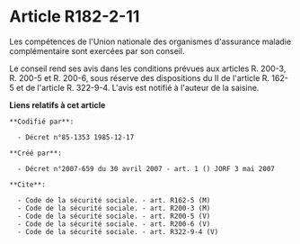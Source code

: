 # Article R182-2-11

Les compétences de l'Union nationale des organismes d'assurance maladie complémentaire sont exercées par son conseil.

Le conseil rend ses avis dans les conditions prévues aux articles R. 200-3, R. 200-5 et R. 200-6, sous réserve des
dispositions du II de l'article R. 162-5 et de l'article R. 322-9-4. L'avis est notifié à l'auteur de la saisine.

**Liens relatifs à cet article**

	**Codifié par**:

	  - Décret n°85-1353 1985-12-17

	**Créé par**:

	  - Décret n°2007-659 du 30 avril 2007 - art. 1 () JORF 3 mai 2007

	**Cite**:

	  - Code de la sécurité sociale. - art. R162-5 (M)
	  - Code de la sécurité sociale. - art. R200-3 (M)
	  - Code de la sécurité sociale. - art. R200-5 (V)
	  - Code de la sécurité sociale. - art. R200-6 (V)
	  - Code de la sécurité sociale. - art. R322-9-4 (V)
